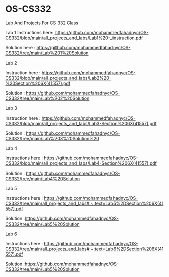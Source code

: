 # OS-CS332
Lab And Projects For CS 332 Class

Lab 1
Instructions here: https://github.com/mohammedfahadnyc/OS-CS332/blob/main/all_projects_and_labs/Lab1%20-_instruction.pdf



Solution here :  https://github.com/mohammedfahadnyc/OS-CS332/tree/main/Lab%201%20Solution


Lab 2 

Instruction here : 
        https://github.com/mohammedfahadnyc/OS-CS332/blob/main/all_projects_and_labs/Lab2%20-%20Section%206X(41557).pdf


Solution : https://github.com/mohammedfahadnyc/OS-CS332/tree/main/Lab%202%20Solution 


Lab 3 

Instruction here : https://github.com/mohammedfahadnyc/OS-CS332/blob/main/all_projects_and_labs/Lab3-Section%206X(41557).pdf



Solution : https://github.com/mohammedfahadnyc/OS-CS332/tree/main/Lab%203%20Solution%20

Lab 4

Instructions here : https://github.com/mohammedfahadnyc/OS-CS332/blob/main/all_projects_and_labs/Lab4-Section%206X(41557).pdf 


Solution : https://github.com/mohammedfahadnyc/OS-CS332/tree/main/Lab4%20Solution

Lab 5

Instructions here : https://github.com/mohammedfahadnyc/OS-CS332/tree/main/all_projects_and_labs#:~:text=Lab5%2DSection%206X(41557).pdf


Solution :https://github.com/mohammedfahadnyc/OS-CS332/tree/main/Lab5%20Solution


Lab 6

Instructions here : https://github.com/mohammedfahadnyc/OS-CS332/tree/main/all_projects_and_labs#:~:text=Lab6%2DSection%206X(41557).pdf


Solution :https://github.com/mohammedfahadnyc/OS-CS332/tree/main/Lab5%20Solution



